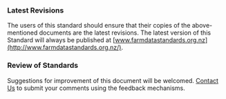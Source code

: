 ### Latest Revisions
The users of this standard should ensure that their copies of the above-mentioned documents are the latest revisions. The latest version of this Standard will always be published at [www.farmdatastandards.org.nz](http://www.farmdatastandards.org.nz/). 

### Review of Standards
Suggestions for improvement of this document will be welcomed. [Contact Us](http://www.farmdatastandards.org.nz/contact/) to submit your comments using the feedback mechanisms. 
